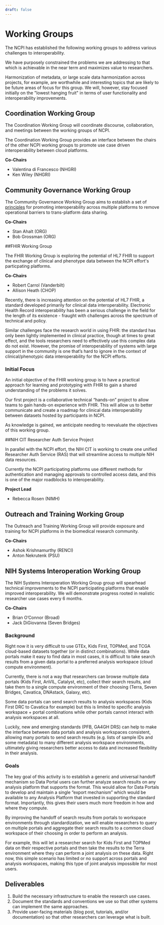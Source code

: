 ```yaml
---
draft: false
---
```



# Working Groups
The NCPI has established the following working groups to address various challenges to interoperability.

We have purposely constrained the problems we are addressing to that which is achievable in the near term and maximizes value to researchers.
 
Harmonization of metadata, or large scale data harmonization across projects, for example, are worthwhile and interesting topics that are likely to be future areas of focus for this group.  We will, however, stay focused initially on the "lowest hanging fruit" in terms of user functionality and interoperability improvements.


## Coordination Working Group

<hero small>The Coordination Working Group will coordinate discourse, collaboration, and meetings between the working groups of NCPI.</hero> 

The Coordination Working Group provides an interface between the chairs of the other NCPI working groups to promote use case driven interoperability between cloud platforms. 

**Co-Chairs**
- Valentina di Francesco (NHGRI)
- Ken Wiley (NHGRI)

## Community Governance Working Group

 <hero small>The Community Governance Working Group aims to establish a set of [principles](/ncpi/interoperating-principles) for promoting interoperability across multiple platforms to remove operational barriers to trans-platform data sharing.</hero>

**Co-Chairs**
- Stan Ahalt (ORG)
- Bob Grossman (ORG)
 

##FHIR Working Group

<hero small>The FHIR Working Group is exploring the potential of HL7 FHIR to support the exchange of clinical and phenotype data between the NCPI effort's particpating platforms.</hero>

**Co-Chairs**
- Robert Carrol (Vanderbilt)
- Allison Heath (CHOP)

Recently, there is increasing attention on the potential of HL7 FHIR, a standard developed primarily for clinical data interoperability. Electronic Health Record interoperability has been a serious challenge in the field for the length of its existence - fraught with challenges across the spectrum of technical and policy.
 
 Similar challenges face the research world in using FHIR: the standard has only been lightly implemented in clinical practice, though at times to great effect, and the tools researchers need to effectively use this complex data do not exist. However, the promise of interoperability of systems with large support in the community is one that’s hard to ignore in the context of clinical/phenotypic data interoperability for the NCPI efforts. 

### Initial Focus
An initial objective of the FHIR working group is to have a practical approach for learning and prototyping with FHIR to gain a shared understanding of the problems it solves.
 
 Our first project is a collaborative technical “hands-on” project to allow teams to gain hands-on experience with FHIR. This will allow us to better communicate and create a roadmap for clinical data interoperability between datasets hosted by participants in NCPI. 
 
 As knowledge is gained, we anticipate needing to reevaluate the objectives of this working group. 
 
 
##NIH CIT Researcher Auth Service Project
 
<hero small>In parallel with the NCPI effort, the NIH CIT is working to create one unified Researcher Auth Service (RAS) that will streamline access to multiple NIH data resources.  </hero>
 
Currently the NCPI participating platforms use different methods for authentication and managing approvals to controlled access data, and this is one of the major roadblocks to interoperability.
  
**Project Lead**
- Rebecca Rosen (NIMH)


## Outreach and Training Working Group

<hero small>The Outreach and Training Working Group will provide exposure and training for NCPI platforms in the biomedical research community. </hero>

**Co-Chairs**
- Ashok Krishnamurthy (RENCI)
- Anton Nekrutenk (PSU)

## NIH Systems Interoperation Working Group

<hero small>The NIH Systems Interoperation Working Group group will spearhead technical improvements to the NCPI participating platforms that enable improved interoperability.  We will demonstrate progress rooted in realistic researcher use cases every 6 months.</hero>

**Co-Chairs**
- Brian O’Connor (Broad)
- Jack DiGiovanna (Seven Bridges)


### Background

Right now it is very difficult to use GTEx, Kids First, TOPMed, and TCGA cloud-based datasets together (or in distinct combinations).  While data portals make it easy to find data in most cases, it is difficult to take search results from a given data portal to a preferred analysis workspace (cloud compute environment). 
 
 Currently, there is not a way that researchers can browse multiple data portals (Kids First, AnVIL, Catalyst, etc), collect their search results, and take them to a single compute environment of their choosing (Terra, Seven Bridges, Cavatica, DNAstack, Galaxy, etc).
   
  Some data portals can send search results to analysis workspaces (Kids First DRC to Cavatica for example) but this is limited to specific analysis workspace + portal combinations while other portals cannot interact with analysis workspaces at all.


Luckily, new and emerging standards (PFB, GA4GH DRS) can help to make the interface between data portals and analysis workspaces consistent, allowing many portals to send search results (e.g. lists of sample IDs and some metadata) to many different analysis workspace environments, ultimately giving researchers better access to data and increased flexibility in their analysis.


### Goals
The key goal of this activity is to establish a generic and universal handoff mechanism so Data Portal users can further analyze search results on any analysis platform that supports the format.  This would allow for Data Portals to develop and maintain a single “export mechanism” which would be available to any Analysis Platform that invested in supporting the standard format. Importantly, this gives their users much more freedom in how and where they compute.

 
 By improving the handoff of search results from portals to workspace environments through standardization, we will enable researchers to query on multiple portals and aggregate their search results to a common cloud workspace of their choosing in order to perform an analysis. 
 
 For example, this will let a researcher search for Kids First and TOPMed data on their respective portals and then take the results to the Terra environment where they can perform a joint analysis on these data. Right now, this simple scenario has limited or no support across portals and analysis workspaces, making this type of joint analysis impossible for most users.


## Deliverables

1. Build the necessary infrastructure to enable the research use cases.
1. Document the standards and conventions we use so that other systems can implement the same approaches.
1. Provide user-facing materials (blog post, tutorials, and/or documentation) so that other researchers can leverage what is built.





